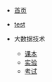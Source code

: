 * [首页](/)

* [test](/note/album/album.html)

* 大数据技术
  * [课本](/大数据技术/合并.md)
  * [实验](/大数据技术/实验.md)
  * [考试](/大数据技术/考试题.md)




  <!-- * [大数据技术原理与应用](/大数据技术/大数据技术原理与应用.md)
  * [第1章_大数据概述](/大数据技术/第1章_大数据概述)
  * [第2章_大数据处理架构Hadoop](/大数据技术/第2章_大数据处理架构Hadoop.md)
  * [第3章_分布式文件系统HDFS](/大数据技术/第3章_分布式文件系统HDFS.md)
  * [第4章_分布式数据库HBase](/大数据技术/第4章_分布式数据库HBase.md)
  * [第5章_NoSQL数据库](/大数据技术/第5章_NoSQL数据库.md)
  * [第6章_云数据库](/大数据技术/第6章_云数据库.md)
  * [第7章_MapReduce](/大数据技术/第7章_MapReduce.md)
  * [第8章_Hadoop再探讨](/大数据技术/第8章_Hadoop再探讨.md)
  * [第9章_数据仓库Hive](/大数据技术/第9章_数据仓库Hive.md)
  * [第10章_Spark](/大数据技术/第10章_Spark.md)
  * [第11章_流计算](/大数据技术/第11章_流计算.md) -->